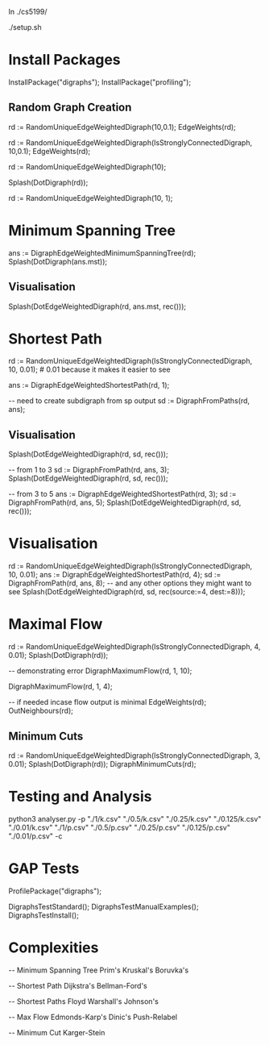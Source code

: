 In ./cs5199/

./setup.sh 

# Install Packages
InstallPackage("digraphs");
InstallPackage("profiling");

## Random Graph Creation
rd := RandomUniqueEdgeWeightedDigraph(10,0.1);
EdgeWeights(rd);

rd := RandomUniqueEdgeWeightedDigraph(IsStronglyConnectedDigraph, 10,0.1);
EdgeWeights(rd);

rd := RandomUniqueEdgeWeightedDigraph(10);

Splash(DotDigraph(rd));

rd := RandomUniqueEdgeWeightedDigraph(10, 1);

# Minimum Spanning Tree
ans := DigraphEdgeWeightedMinimumSpanningTree(rd);
Splash(DotDigraph(ans.mst));

## Visualisation
Splash(DotEdgeWeightedDigraph(rd, ans.mst, rec()));

# Shortest Path
rd := RandomUniqueEdgeWeightedDigraph(IsStronglyConnectedDigraph, 10, 0.01); # 0.01 because it makes it easier to see 

ans := DigraphEdgeWeightedShortestPath(rd, 1);

-- need to create subdigraph from sp output
sd := DigraphFromPaths(rd, ans);

## Visualisation
Splash(DotEdgeWeightedDigraph(rd, sd, rec()));

-- from 1 to 3
sd := DigraphFromPath(rd, ans, 3);
Splash(DotEdgeWeightedDigraph(rd, sd, rec()));

-- from 3 to 5
ans := DigraphEdgeWeightedShortestPath(rd, 3);
sd := DigraphFromPath(rd, ans, 5);
Splash(DotEdgeWeightedDigraph(rd, sd, rec()));

# Visualisation
rd := RandomUniqueEdgeWeightedDigraph(IsStronglyConnectedDigraph, 10, 0.01);
ans := DigraphEdgeWeightedShortestPath(rd, 4);
sd := DigraphFromPath(rd, ans, 8);
-- and any other options they might want to see
Splash(DotEdgeWeightedDigraph(rd, sd, rec(source:=4, dest:=8)));


# Maximal Flow
rd := RandomUniqueEdgeWeightedDigraph(IsStronglyConnectedDigraph, 4, 0.01);
Splash(DotDigraph(rd));

-- demonstrating error
DigraphMaximumFlow(rd, 1, 10);

DigraphMaximumFlow(rd, 1, 4);

-- if needed incase flow output is minimal
EdgeWeights(rd);
OutNeighbours(rd);

## Minimum Cuts
rd := RandomUniqueEdgeWeightedDigraph(IsStronglyConnectedDigraph, 3, 0.01);
Splash(DotDigraph(rd));
DigraphMinimumCuts(rd);

# Testing and Analysis
python3 analyser.py -p "./1/k.csv" "./0.5/k.csv" "./0.25/k.csv" "./0.125/k.csv" "./0.01/k.csv" "./1/p.csv" "./0.5/p.csv" "./0.25/p.csv" "./0.125/p.csv" "./0.01/p.csv" -c 

# GAP Tests
ProfilePackage("digraphs");

DigraphsTestStandard();
DigraphsTestManualExamples();
DigraphsTestInstall();


# Complexities
-- Minimum Spanning Tree
Prim's
Kruskal's
Boruvka's

-- Shortest Path
Dijkstra's
Bellman-Ford's

-- Shortest Paths
Floyd Warshall's
Johnson's

-- Max Flow
Edmonds-Karp's
Dinic's
Push-Relabel

-- Minimum Cut
Karger-Stein
